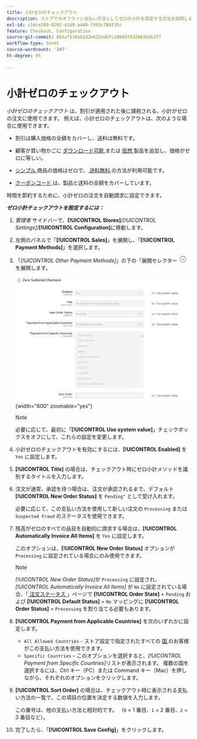 ```yaml
---
title: 小計ゼロのチェックアウト
description: ストアでのオフライン支払い方法としてゼロの小計を設定する方法を説明します。
exl-id: c14ce289-8292-41d9-a448-f493c784f35c
feature: Checkout, Configuration
source-git-commit: 8b5af316ab1d2e632ed5fc2066974326830ab3f7
workflow-type: tm+mt
source-wordcount: '347'
ht-degree: 0%

---
```


# 小計ゼロのチェックアウト

_小計ゼロのチェックアウト_ は、割引が適用された後に課税される、小計がゼロの注文に使用できます。 例えば、小計ゼロのチェックアウトは、次のような場合に使用できます。

- 割引は購入価格の全額をカバーし、送料は無料です。

- 顧客が買い物かごに [ ダウンロード可能 ](../catalog/product-create-downloadable.md) または [ 仮想 ](../catalog/product-create-virtual.md) 製品を追加し、価格がゼロに等しい。

- [ シンプル ](../catalog/product-create-simple.md) 商品の価格はゼロで、[ 送料無料 ](shipping-free.md) の方法が利用可能です。

- [ クーポンコード ](../merchandising-promotions/price-rules-cart-coupon.md) は、製品と送料の全額をカバーしています。

時間を節約するために、小計ゼロの注文を自動請求に設定できます。

**_ゼロ小計チェックアウトを設定するには：_**

1. _管理者_ サイドバーで、**[!UICONTROL Stores]**/_[!UICONTROL Settings]_/**[!UICONTROL Configuration]**&#x200B;に移動します。

1. 左側のパネルで「**[!UICONTROL Sales]**」を展開し、「**[!UICONTROL Payment Methods]**」を選択します。

1. 「_[!UICONTROL Other Payment Methods]_」の下の「展開セレクター ![ 「**[!UICONTROL Zero Subtotal Checkout]**」セクション ](../assets/icon-display-expand.png) を展開します。

   ![ 小計ゼロのチェックアウト ](../configuration-reference/sales/assets/payment-methods-zero-subtotal-checkout.png){width="600" zoomable="yes"}

   >[!NOTE]
   >
   >必要に応じて、最初に「**[!UICONTROL Use system value]**」チェックボックスをオフにして、これらの設定を変更します。

1. 小計ゼロのチェックアウトを有効にするには、**[!UICONTROL Enabled]** を `Yes` に設定します。

1. **[!UICONTROL Title]** の場合は、チェックアウト時にゼロ小計メソッドを識別するタイトルを入力します。

1. 注文が通常、承認を待つ場合は、注文が承認されるまで、デフォルト **[!UICONTROL New Order Status]** を `Pending"` として受け入れます。

   必要に応じて、この支払い方法を使用して新しい注文の `Processing` または `Suspected Fraud` のステータスを使用できます。

1. 残高がゼロのすべての品目を自動的に請求する場合は、**[!UICONTROL Automatically Invoice All Items]** を `Yes` に設定します。

   このオプションは、**[!UICONTROL New Order Status]** オプションが `Processing` に設定されている場合にのみ使用できます。

   >[!NOTE]
   >
   >_[!UICONTROL New Order Status]_&#x200B;が `Processing` に設定され、_[!UICONTROL Automatically Invoice All Items]_ が `No` に設定されている場合、「[ 注文ステータス ](order-status.md#custom-order-status)」ページで **[!UICONTROL Order State]** = `Pending` および **[!UICONTROL Default Status]** = `No` マッピングに **[!UICONTROL Order Status]** = `Processing` を割り当てる必要もあります。

1. **[!UICONTROL Payment from Applicable Countries]** を次のいずれかに設定します。

   - `All Allowed Countries` - ストア設定で指定されたすべての [ 国 ](../getting-started/store-details.md#country-options) のお客様がこの支払い方法を使用できます。
   - `Specific Countries` – このオプションを選択すると、_[!UICONTROL Payment from Specific Countries]_&#x200B;リストが表示されます。 複数の国を選択するには、Ctrl キー（PC）または Command キー（Mac）を押しながら、それぞれのオプションをクリックします。

1. **[!UICONTROL Sort Order]** の場合は、チェックアウト時に表示される支払い方法の一覧で、この項目の位置を決定する数値を入力します。

   この番号は、他の支払い方法と相対的です。 （`0` = 1 番目、`1` = 2 番目、`2` = 3 番目など）。

1. 完了したら、「**[!UICONTROL Save Config]**」をクリックします。

